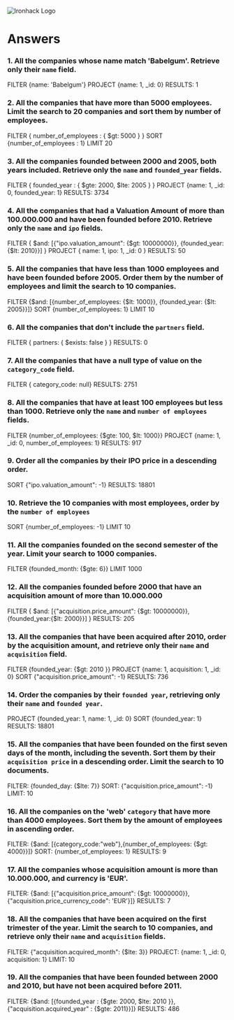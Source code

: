 ![Ironhack Logo](https://i.imgur.com/1QgrNNw.png)

# Answers

### 1. All the companies whose name match 'Babelgum'. Retrieve only their `name` field.

FILTER {name: 'Babelgum'}
PROJECT {name: 1, _id: 0}
RESULTS:  1

### 2. All the companies that have more than 5000 employees. Limit the search to 20 companies and sort them by **number of employees**.

FILTER { number_of_employees : { $gt: 5000 } }
SORT {number_of_employees : 1}
LIMIT 20

### 3. All the companies founded between 2000 and 2005, both years included. Retrieve only the `name` and `founded_year` fields.

FILTER  { founded_year : { $gte: 2000,  $lte: 2005 } }
PROJECT {name: 1, _id: 0, founded_year: 1}
RESULTS:  3734

### 4. All the companies that had a Valuation Amount of more than 100.000.000 and have been founded before 2010. Retrieve only the `name` and `ipo` fields.

FILTER { $and: [{"ipo.valuation_amount": {$gt: 10000000}}, {founded_year:{$lt: 2010}}] }
PROJECT { name: 1,  ipo: 1, _id: 0 }
RESULTS:  50

### 5. All the companies that have less than 1000 employees and have been founded before 2005. Order them by the number of employees and limit the search to 10 companies.

FILTER {$and: [{number_of_employees: {$lt: 1000}}, {founded_year: {$lt: 2005}}]}
SORT {number_of_employees: 1}
LIMIT 10

### 6. All the companies that don't include the `partners` field.

FILTER { partners: { $exists: false } }
RESULTS:   0

### 7. All the companies that have a null type of value on the `category_code` field.

FILTER { category_code: null}
RESULTS:   2751

### 8. All the companies that have at least 100 employees but less than 1000. Retrieve only the `name` and `number of employees` fields.

FILTER {number_of_employees: {$gte: 100, $lt: 1000}}
PROJECT {name: 1, _id: 0, number_of_employees: 1}
RESULTS:   917


### 9. Order all the companies by their IPO price in a descending order.

SORT {"ipo.valuation_amount": -1}
RESULTS:   18801


### 10. Retrieve the 10 companies with most employees, order by the `number of employees`

SORT {number_of_employees: -1}
LIMIT 10

### 11. All the companies founded on the second semester of the year. Limit your search to 1000 companies.

FILTER  {founded_month: {$gte: 6}}
LIMIT  1000

### 12. All the companies founded before 2000 that have an acquisition amount of more than 10.000.000

FILTER { $and: [{"acquisition.price_amount": {$gt: 10000000}}, {founded_year:{$lt: 2000}}] }
RESULTS:   205

### 13. All the companies that have been acquired after 2010, order by the acquisition amount, and retrieve only their `name` and `acquisition` field.

FILTER   {founded_year: {$gt: 2010 }}
PROJECT   {name: 1, acquisition: 1, _id: 0}
SORT   {"acquisition.price_amount": -1}
RESULTS:  736

### 14. Order the companies by their `founded year`, retrieving only their `name` and `founded year`.

PROJECT  {founded_year: 1, name: 1, _id: 0}
SORT   {founded_year: 1}
RESULTS:   18801


### 15. All the companies that have been founded on the first seven days of the month, including the seventh. Sort them by their `acquisition price` in a descending order. Limit the search to 10 documents.

FILTER:  {founded_day: {$lte: 7}}
SORT:  {"acquisition.price_amount": -1}
LIMIT:  10


### 16. All the companies on the 'web' `category` that have more than 4000 employees. Sort them by the amount of employees in ascending order.

FILTER:   {$and: [{category_code:"web"},{number_of_employees: {$gt: 4000}}]}
SORT:   {number_of_employees: 1}
RESULTS: 9


### 17. All the companies whose acquisition amount is more than 10.000.000, and currency is 'EUR'.

FILTER:   {$and: [{"acquisition.price_amount": {$gt: 10000000}},{"acquisition.price_currency_code": 'EUR'}]}
RESULTS: 7

### 18. All the companies that have been acquired on the first trimester of the year. Limit the search to 10 companies, and retrieve only their `name` and `acquisition` fields.
FILTER:  {"acquisition.acquired_month": {$lte: 3}}
PROJECT:   {name: 1, _id: 0, acquisition: 1}
LIMIT:  10


### 19. All the companies that have been founded between 2000 and 2010, but have not been acquired before 2011.

FILTER:  {$and: [{founded_year : {$gte: 2000,  $lte: 2010 }}, {"acquisition.acquired_year" : {$gte: 2011}}]}
RESULTS:  486